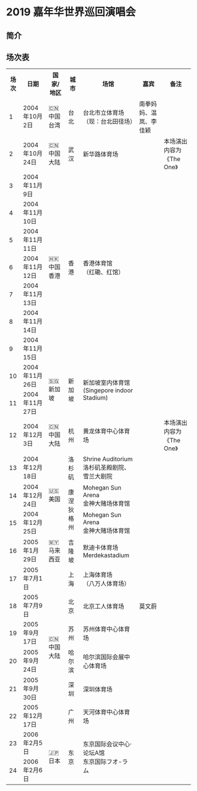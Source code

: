 # 2019 嘉年华世界巡回演唱会
## 简介


## 场次表
<table>
    <tr>
        <th>场次</th>
        <th>日期</th>
        <th>国家/地区</th>
        <th>城市</th>
        <th>场馆</th>
        <th>嘉宾</th>
        <th>备注</th>
    </tr>
    <tr>
        <td>1</td>
        <td>2004年10月2日</td>
        <td>🇨🇳 中国台湾</td>
        <td>台北</td>
        <td>台北市立体育场<br>（现：台北田径场）</td>
        <td>南拳妈妈、温岚、李佳颖</td>
        <td></td>
    </tr>
    <tr>
        <td>2</td>
        <td>2004年10月24日</td>
        <td>🇨🇳 中国大陆</td>
        <td>武汉</td>
        <td>新华路体育场</td>
        <td></td>
        <td>本场演出内容为《The One》</td>
    </tr>
    <tr>
        <td>3</td>
        <td>2004年11月9日</td>
        <td rowspan="7">🇭🇰 中国香港</td>
        <td rowspan="7">香港</td>
        <td rowspan="7">香港体育馆<br>（红磡、红馆）</td>
        <td></td>
        <td></td>
    </tr>
    <tr>
        <td>4</td>
        <td>2004年11月10日</td>
        <td></td>
        <td></td>
    </tr>
    <tr>
        <td>5</td>
        <td>2004年11月11日</td>
        <td></td>
        <td></td>
    </tr>
    <tr>
        <td>6</td>
        <td>2004年11月12日</td>
        <td></td>
        <td></td>
    </tr>
    <tr>
        <td>7</td>
        <td>2004年11月13日</td>
        <td></td>
        <td></td>
    </tr>
    <tr>
        <td>8</td>
        <td>2004年11月14日</td>
        <td></td>
        <td></td>
    </tr>
    <tr>
        <td>9</td>
        <td>2004年11月15日</td>
        <td></td>
        <td></td>
    </tr>
    <tr>
        <td>10</td>
        <td>2004年11月26日</td>
        <td rowspan="2">🇸🇬 新加坡</td>
        <td rowspan="2">新加坡</td>
        <td rowspan="2">新加坡室内体育馆<br>(Singepore indoor Stadium)</td>
        <td></td>
        <td></td>
    </tr>
    <tr>
        <td>11</td>
        <td>2004年11月27日</td>
        <td></td>
        <td></td>
    </tr>
    <tr>
        <td>12</td>
        <td>2004年12月3日</td>
        <td>🇨🇳 中国大陆</td>
        <td>杭州</td>
        <td>黄龙体育中心体育场</td>
        <td></td>
        <td>本场演出内容为《The One》</td>
    </tr>
    <tr>
        <td>13</td>
        <td>2004年12月18日</td>
        <td rowspan="3">🇺🇸 美国</td>
        <td>洛杉矶</td>
        <td>Shrine Auditorium<br>洛杉矶圣殿剧院、雪兰大剧院</td>
        <td></td>
        <td></td>
    </tr>
    <tr>
        <td>14</td>
        <td>2004年12月24日</td>
        <td rowspan="2">康涅狄格州</td>
        <td>Mohegan Sun Arena<br>金神大赌场体育馆</td>
        <td></td>
        <td></td>
    </tr>
    <tr>
        <td>15</td>
        <td>2004年12月25日</td>
        <td>Mohegan Sun Arena<br>金神大赌场体育馆</td>
        <td></td>
        <td></td>
    </tr>
    <tr>
        <td>16</td>
        <td>2005年1月29日</td>
        <td>🇲🇾 马来西亚</td>
        <td>吉隆坡</td>
        <td>默迪卡体育场<br>Merdekastadium</td>
        <td></td>
        <td></td>
    </tr>
    <tr>
        <td>17</td>
        <td>2005年7月1日</td>
        <td rowspan="6">🇨🇳 中国大陆</td>
        <td>上海</td>
        <td>上海体育场<br>（八万人体育场）</td>
        <td></td>
        <td></td>
    </tr>
    <tr>
        <td>18</td>
        <td>2005年7月9日</td>
        <td>北京</td>
        <td>北京工人体育场</td>
        <td>莫文蔚</td>
        <td></td>
    </tr>
    <tr>
        <td>19</td>
        <td>2005年9月17日</td>
        <td>苏州</td>
        <td>苏州体育中心体育场</td>
        <td></td>
        <td></td>
    </tr>
    <tr>
        <td>20</td>
        <td>2005年9月24日</td>
        <td>哈尔滨</td>
        <td>哈尔滨国际会展中心体育场</td>
        <td></td>
        <td></td>
    </tr>
    <tr>
        <td>21</td>
        <td>2005年9月30日</td>
        <td>深圳</td>
        <td>深圳体育场</td>
        <td></td>
        <td></td>
    </tr>
    <tr>
        <td>22</td>
        <td>2005年12月17日</td>
        <td>广州</td>
        <td>天河体育中心体育场</td>
        <td></td>
        <td></td>
    </tr>
    <tr>
        <td>23</td>
        <td>2006年2月5日</td>
        <td rowspan="2">🇯🇵 日本</td>
        <td rowspan="2">东京</td>
        <td rowspan="2">东京国际会议中心·论坛A馆<br>东京国际フオ-ラム</td>
        <td></td>
        <td></td>
    </tr>
    <tr>
        <td>24</td>
        <td>2006年2月6日</td>
        <td></td>
        <td></td>
    </tr>
</table>